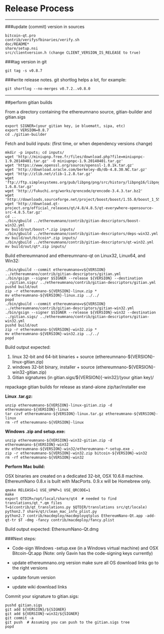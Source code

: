Release Process
====================

* * *

###update (commit) version in sources


	bitcoin-qt.pro
	contrib/verifysfbinaries/verify.sh
	doc/README*
	share/setup.nsi
	src/clientversion.h (change CLIENT_VERSION_IS_RELEASE to true)

###tag version in git

	git tag -s v0.8.7

###write release notes. git shortlog helps a lot, for example:

	git shortlog --no-merges v0.7.2..v0.8.0

* * *

##perform gitian builds

 From a directory containing the ethereumnano source, gitian-builder and gitian.sigs
  
	export SIGNER=(your gitian key, ie bluematt, sipa, etc)
	export VERSION=0.8.7
	cd ./gitian-builder

 Fetch and build inputs: (first time, or when dependency versions change)

	mkdir -p inputs; cd inputs/
	wget 'http://miniupnp.free.fr/files/download.php?file=miniupnpc-1.9.20140401.tar.gz' -O miniupnpc-1.9.20140401.tar.gz'
	wget 'https://www.openssl.org/source/openssl-1.0.1k.tar.gz'
	wget 'http://download.oracle.com/berkeley-db/db-4.8.30.NC.tar.gz'
	wget 'http://zlib.net/zlib-1.2.8.tar.gz'
	wget 'ftp://ftp.simplesystems.org/pub/libpng/png/src/history/libpng16/libpng-1.6.8.tar.gz'
	wget 'http://fukuchi.org/works/qrencode/qrencode-3.4.3.tar.bz2'
	wget 'http://downloads.sourceforge.net/project/boost/boost/1.55.0/boost_1_55_0.tar.bz2'
	wget 'http://download.qt-project.org/official_releases/qt/4.8/4.8.5/qt-everywhere-opensource-src-4.8.5.tar.gz'
	cd ..
	./bin/gbuild ../ethereumnano/contrib/gitian-descriptors/boost-win32.yml
	mv build/out/boost-*.zip inputs/
	./bin/gbuild ../ethereumnano/contrib/gitian-descriptors/deps-win32.yml
	mv build/out/bitcoin*.zip inputs/
	./bin/gbuild ../ethereumnano/contrib/gitian-descriptors/qt-win32.yml
	mv build/out/qt*.zip inputs/

 Build ethereumnanod and ethereumnano-qt on Linux32, Linux64, and Win32:
  
	./bin/gbuild --commit ethereumnano=v${VERSION} ../ethereumnano/contrib/gitian-descriptors/gitian.yml
	./bin/gsign --signer $SIGNER --release ${VERSION} --destination ../gitian.sigs/ ../ethereumnano/contrib/gitian-descriptors/gitian.yml
	pushd build/out
	zip -r ethereumnano-${VERSION}-linux.zip *
	mv ethereumnano-${VERSION}-linux.zip ../../
	popd
	./bin/gbuild --commit ethereumnano=v${VERSION} ../ethereumnano/contrib/gitian-descriptors/gitian-win32.yml
	./bin/gsign --signer $SIGNER --release ${VERSION}-win32 --destination ../gitian.sigs/ ../ethereumnano/contrib/gitian-descriptors/gitian-win32.yml
	pushd build/out
	zip -r ethereumnano-${VERSION}-win32.zip *
	mv ethereumnano-${VERSION}-win32.zip ../../
	popd

  Build output expected:

  1. linux 32-bit and 64-bit binaries + source (ethereumnano-${VERSION}-linux-gitian.zip)
  2. windows 32-bit binary, installer + source (ethereumnano-${VERSION}-win32-gitian.zip)
  3. Gitian signatures (in gitian.sigs/${VERSION}[-win32]/(your gitian key)/

repackage gitian builds for release as stand-alone zip/tar/installer exe

**Linux .tar.gz:**

	unzip ethereumnano-${VERSION}-linux-gitian.zip -d ethereumnano-${VERSION}-linux
	tar czvf ethereumnano-${VERSION}-linux.tar.gz ethereumnano-${VERSION}-linux
	rm -rf ethereumnano-${VERSION}-linux

**Windows .zip and setup.exe:**

	unzip ethereumnano-${VERSION}-win32-gitian.zip -d ethereumnano-${VERSION}-win32
	mv ethereumnano-${VERSION}-win32/ethereumnano-*-setup.exe .
	zip -r ethereumnano-${VERSION}-win32.zip bitcoin-${VERSION}-win32
	rm -rf ethereumnano-${VERSION}-win32

**Perform Mac build:**

  OSX binaries are created on a dedicated 32-bit, OSX 10.6.8 machine.
  EthereumNano 0.8.x is built with MacPorts.  0.9.x will be Homebrew only.

	qmake RELEASE=1 USE_UPNP=1 USE_QRCODE=1
	make
	export QTDIR=/opt/local/share/qt4  # needed to find translations/qt_*.qm files
	T=$(contrib/qt_translations.py $QTDIR/translations src/qt/locale)
	python2.7 share/qt/clean_mac_info_plist.py
	python2.7 contrib/macdeploy/macdeployqtplus EthereumNano-Qt.app -add-qt-tr $T -dmg -fancy contrib/macdeploy/fancy.plist

 Build output expected: EthereumNano-Qt.dmg

###Next steps:

* Code-sign Windows -setup.exe (in a Windows virtual machine) and
  OSX Bitcoin-Qt.app (Note: only Gavin has the code-signing keys currently)

* update ethereumnano.org version
  make sure all OS download links go to the right versions

* update forum version

* update wiki download links

Commit your signature to gitian.sigs:

	pushd gitian.sigs
	git add ${VERSION}/${SIGNER}
	git add ${VERSION}-win32/${SIGNER}
	git commit -a
	git push  # Assuming you can push to the gitian.sigs tree
	popd

